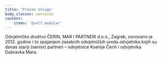 ```yaml
---
title: 'Pravne Usluge'
body_classes: services
content:
    items: '@self.modular'
---
```


Odvjetničko društvo ČERIN, MAR I PARTNERI d.o.o., Zagreb, osnovano je 2012. godine i to spajanjem zasebnih odvjetničkih ureda odvjetnika kojih su danas stariji (senior) partneri – odvjetnice Ksenije Čerin i odvjetnika Dubravka Mara. 